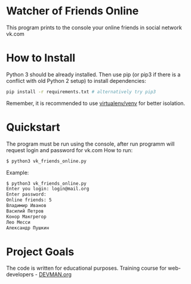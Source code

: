 # Watcher of Friends Online

This program prints to the console your online friends in social network vk.com

# How to Install

Python 3 should be already installed. Then use pip (or pip3 if there is a conflict with old Python 2 setup) to install dependencies:

```bash
pip install -r requirements.txt # alternatively try pip3
```

Remember, it is recommended to use [virtualenv/venv](https://devman.org/encyclopedia/pip/pip_virtualenv/) for better isolation.

# Quickstart

The program must be run using the console, after run programm will request login and password for vk.com
How to run:
```bash
$ python3 vk_friends_online.py
```
Example:
```bash
$ python3 vk_friends_online.py
Enter you login: login@mail.org
Enter password:
Online friends: 5
Владимир Иванов
Василий Петров
Конор Макгрегор
Лео Месси
Александр Пушкин
```


# Project Goals

The code is written for educational purposes. Training course for web-developers - [DEVMAN.org](https://devman.org)
